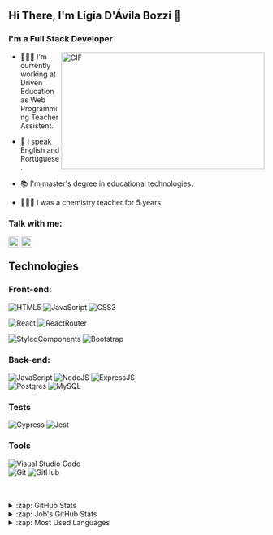## Hi There, I'm Lígia D'Ávila Bozzi 👋
### I'm a Full Stack Developer 

<img align="right" alt="GIF" src="https://user-images.githubusercontent.com/77364331/140390661-1f86399b-3385-4776-9419-652d799c2c7b.gif" width="400" height="230" />

- 👩🏻‍💻 I'm currently working at Driven Education as Web Programming Teacher Assistent. 

- 💬 I speak English and Portuguese. 

- 📚 I'm master's degree in educational technologies.

- 👩🏻‍🏫 I was a chemistry teacher for 5 years. 

### Talk with me:
[<img align="left" alt="Lígia D'Ávila Bozzi | LinkedIn" width="22px" src="https://cdn-icons-png.flaticon.com/512/174/174857.png" />][linkedin]
[<img align="left" alt="Lígia D'Ávila Bozzi | Email" width="22px" src="https://cdn-icons-png.flaticon.com/512/888/888853.png" />][gmail]

<br />

## Technologies 
  ### Front-end:
  
  ![HTML5](https://img.shields.io/badge/html5-%23E34F26.svg?style=for-the-badge&logo=html5&logoColor=white)
  ![JavaScript](https://img.shields.io/badge/javascript-323330?style=for-the-badge&logo=javascript&logoColor=%23F7DF1E)
  ![CSS3](https://img.shields.io/badge/css3-%231572B6.svg?style=for-the-badge&logo=css3&logoColor=white)
  
  ![React](https://img.shields.io/badge/React-20232A?style=for-the-badge&logo=react&logoColor=61DAFB)
  ![ReactRouter](https://img.shields.io/badge/React_Router-CA4245?style=for-the-badge&logo=react-router&logoColor=white)
  
  ![StyledComponents](https://img.shields.io/badge/Styled--Components-DB7093?style=for-the-badge&logo=styled-components&logoColor=white)
  ![Bootstrap](https://img.shields.io/badge/Bootstrap-563D7C?style=for-the-badge&logo=bootstrap&logoColor=white)


  ### Back-end:
![JavaScript](https://img.shields.io/badge/JavaScript-323330?style=for-the-badge&logo=javascript&logoColor=F7DF1E)
![NodeJS](https://img.shields.io/badge/Node.js-43853D?style=for-the-badge&logo=node.js&logoColor=white) 
![ExpressJS](https://img.shields.io/badge/Express.js-404D59?style=for-the-badge)
<br />
![Postgres](https://img.shields.io/badge/PostgreSQL-316192?style=for-the-badge&logo=postgresql&logoColor=white)
![MySQL](https://img.shields.io/badge/mysql-%2300f.svg?style=for-the-badge&logo=mysql&logoColor=white)
  
### Tests
  
![Cypress](https://img.shields.io/badge/Cypress-000000?style=for-the-badge&logo=cypress&logoColor=61DAFB)
![Jest](https://img.shields.io/badge/-jest-%23C21325?style=for-the-badge&logo=jest&logoColor=white) 

### Tools

![Visual Studio Code](https://img.shields.io/badge/Visual%20Studio%20Code-0078d7.svg?style=for-the-badge&logo=visual-studio-code&logoColor=white)
<br/>
![Git](https://img.shields.io/badge/git-%23F05033.svg?style=for-the-badge&logo=git&logoColor=white)
![GitHub](https://img.shields.io/badge/github-%23121011.svg?style=for-the-badge&logo=github&logoColor=white)
<br />
<br />
<br />

<details>
  <summary>:zap: GitHub Stats</summary>

  <img align="center" alt="Lígia's GitHub Stats" src="https://github-readme-stats.vercel.app/api?username=ligiadavilabozzi&show_icons=true&hide_border=true" />

 </details>
 
 <details>
  <summary>:zap: Job's GitHub Stats</summary>
 
  <img align="center" alt="Lígia's GitHub Stats" src="https://github-readme-stats.vercel.app/api?username=ligia-davila-bozzi&show_icons=true&hide_border=true" />

</details>

<details>
  <summary>:zap: Most Used Languages</summary>

<img align="center" alt="Ligia's GitHub Top Languages" src="https://github-readme-stats.vercel.app/api/top-langs/?username=ligiadavilabozzi" />

</details>

[instagram]: https://www.instagram.com/ligia.bozzi/
[linkedin]: https://www.linkedin.com/in/ligia-davila-bozzi/
[vscode]: https://code.visualstudio.com/
[react]: https://pt-br.reactjs.org/
[html]: https://developer.mozilla.org/pt-BR/docs/Web/HTML
[css]: https://developer.mozilla.org/pt-BR/docs/Web/CSS
[node]: https://nodejs.org/en/
[git]: https://git-scm.com/
[javascript]:https://developer.mozilla.org/pt-BR/docs/Web/JavaScript
[Postgres]: https://www.postgresql.org/
[MySQL]: https://www.mysql.com/ 
[gmail]: mailto:ligia.bozzi@gmail.com
